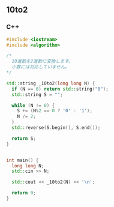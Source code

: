 ## 10to2
### C++
```cpp
#include <iostream>
#include <algorithm>

/*
  10進数を2進数に変換します。
  小数には対応していません。
*/

std::string _10to2(long long N) {
  if (N == 0) return std::string("0");
  std::string S = "";

  while (N != 0) {
    S += (N%2 == 0 ? '0' : '1');
    N /= 2;
  }
  std::reverse(S.begin(), S.end());

  return S;
}


int main() {
  long long N;
  std::cin >> N;

  std::cout << _10to2(N) << '\n';

  return 0;
}
```

<style>#ccby4 { display: none; }</style>

